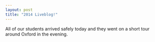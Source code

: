 ```yaml
---
layout: post
title: "2014 Liveblog!"
---
```


All of our students arrived safely today and they went on a short tour around Oxford in the evening.


